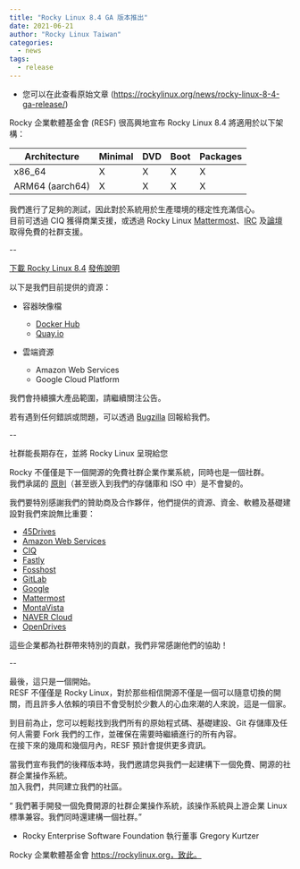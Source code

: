 ```yaml
---
title: "Rocky Linux 8.4 GA 版本推出"
date: 2021-06-21
author: "Rocky Linux Taiwan"
categories:
  - news 
tags:
  - release
---
```


- 您可以在此查看原始文章 (https://rockylinux.org/news/rocky-linux-8-4-ga-release/)

Rocky 企業軟體基金會 (RESF) 很高興地宣布 Rocky Linux 8.4 將適用於以下架構：

|Architecture|Minimal|DVD|Boot|Packages|
|---|---|---|---|---|
|x86_64|X|X|X|X|
|ARM64 (aarch64)|X|X|X|X|

我們進行了足夠的測試，因此對於系統用於生產環境的穩定性充滿信心。  
目前可透過 CIQ 獲得商業支援，或透過 Rocky Linux [Mattermost](https://chat.rockylinux.org/)、[IRC](https://libera.chat/) 及[論壇](https://forums.rockylinux.org/) 取得免費的社群支援。

--

[下載 Rocky Linux 8.4](https://rockylinux.org/download/) [發佈說明](https://docs.rockylinux.org/release_notes/8.4)

以下是我們目前提供的資源：

- 容器映像檔
    - [Docker Hub](https://hub.docker.com/r/rockylinux/rockylinux/tags)
    - [Quay.io](https://quay.io/repository/rockylinux/rockylinux?tab=tags)

- 雲端資源
    - Amazon Web Services
    - Google Cloud Platform

我們會持續擴大產品範圍，請繼續關注公告。

若有遇到任何錯誤或問題，可以透過 [Bugzilla](https://bugs.rockylinux.org/) 回報給我們。

--

社群能長期存在，並將 Rocky Linux 呈現給您

Rocky 不僅僅是下一個開源的免費社群企業作業系統，同時也是一個社群。  
我們承諾的 [原則](https://rockylinux.org/community-charter/)（甚至嵌入到我們的存儲庫和 ISO 中）是不會變的。

我們要特別感謝我們的贊助商及合作夥伴，他們提供的資源、資金、軟體及基礎建設對我們來說無比重要：

- [45Drives](https://www.45drives.com/)
- [Amazon Web Services](https://aws.amazon.com/)
- [CIQ](https://ctrliq.com/)
- [Fastly](https://www.fastly.com/)
- [Fosshost](https://fosshost.org/)
- [GitLab](https://about.gitlab.com/)
- [Google](https://cloud.google.com/)
- [Mattermost](https://mattermost.org/)
- [MontaVista](https://www.mvista.com/)
- [NAVER Cloud](https://www.ncloud.com/)
- [OpenDrives](https://opendrives.com/)

這些企業都為社群帶來特別的貢獻，我們非常感謝他們的協助！

--

最後，這只是一個開始。  
RESF 不僅僅是 Rocky Linux，對於那些相信開源不僅是一個可以隨意切換的開關，而且許多人依賴的項目不會受制於少數人的心血來潮的人來說，這是一個家。

到目前為止，您可以輕鬆找到我們所有的原始程式碼、基礎建設、Git 存儲庫及任何人需要 Fork 我們的工作，並確保在需要時繼續進行的所有內容。  
在接下來的幾周和幾個月內，RESF 預計會提供更多資訊。

當我們宣布我們的後釋版本時，我們邀請您與我們一起建構下一個免費、開源的社群企業操作系統。  
加入我們，共同建立我們的社區。
    
“ 我們著手開發一個免費開源的社群企業操作系統，該操作系統與上游企業 Linux 標準兼容。我們同時還建構一個社群。”

- Rocky Enterprise Software Foundation 執行董事 Gregory Kurtzer

Rocky 企業軟體基金會 https://rockylinux.org，致此。
